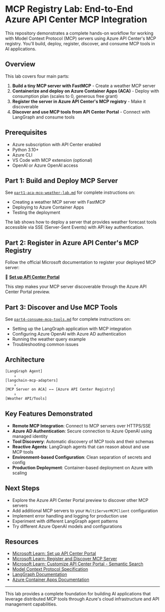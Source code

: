 # MCP Registry Lab: End-to-End Azure API Center MCP Integration

This repository demonstrates a complete hands-on workflow for working with Model Context Protocol (MCP) servers using Azure API Center's MCP registry. You'll build, deploy, register, discover, and consume MCP tools in AI applications.

## Overview

This lab covers four main parts:

1. **Build a tiny MCP server with FastMCP** - Create a weather MCP server
2. **Containerize and deploy on Azure Container Apps (ACA)** - Deploy with consumption plan (scales to 0, generous free grant)
3. **Register the server in Azure API Center's MCP registry** - Make it discoverable
4. **Discover and use MCP tools from API Center Portal** - Connect with LangGraph and consume tools

## Prerequisites

- Azure subscription with API Center enabled
- Python 3.10+
- Azure CLI
- VS Code with MCP extension (optional)
- OpenAI or Azure OpenAI access

## Part 1: Build and Deploy MCP Server

See [`part1-aca-mcp-weather-lab.md`](./part1-aca-mcp-weather-lab.md) for complete instructions on:

- Creating a weather MCP server with FastMCP
- Deploying to Azure Container Apps
- Testing the deployment

The lab shows how to deploy a server that provides weather forecast tools accessible via SSE (Server-Sent Events) with API key authentication.

## Part 2: Register in Azure API Center's MCP Registry

Follow the official Microsoft documentation to register your deployed MCP server:

📖 **[Set up API Center Portal](https://learn.microsoft.com/en-us/azure/api-center/set-up-api-center-portal)**

This step makes your MCP server discoverable through the Azure API Center Portal preview.

## Part 3: Discover and Use MCP Tools

See [`part4-consume-mcp-tools.md`](./part4-consume-mcp-tools.md) for complete instructions on:

- Setting up the LangGraph application with MCP integration
- Configuring Azure OpenAI with Azure AD authentication
- Running the weather query example
- Troubleshooting common issues

## Architecture

``` sh
[LangGraph Agent] 
    ↓
[langchain-mcp-adapters]
    ↓  
[MCP Server on ACA] ←→ [Azure API Center Registry]
    ↓
[Weather API/Tools]
```

## Key Features Demonstrated

- **Remote MCP Integration**: Connect to MCP servers over HTTPS/SSE
- **Azure AD Authentication**: Secure connection to Azure OpenAI using managed identity
- **Tool Discovery**: Automatic discovery of MCP tools and their schemas
- **Reactive Agents**: LangGraph agents that can reason about and use MCP tools
- **Environment-based Configuration**: Clean separation of secrets and config
- **Production Deployment**: Container-based deployment on Azure with scaling

## Next Steps

- Explore the Azure API Center Portal preview to discover other MCP servers
- Add additional MCP servers to your `MultiServerMCPClient` configuration
- Implement error handling and logging for production use
- Experiment with different LangGraph agent patterns
- Try different Azure OpenAI models and configurations

## Resources

- [Microsoft Learn: Set up API Center Portal](https://learn.microsoft.com/en-us/azure/api-center/set-up-api-center-portal)
- [Microsoft Learn: Register and Discover MCP Server](https://learn.microsoft.com/en-us/azure/api-center/register-discover-mcp-server)
- [Microsoft Learn: Customize API Center Portal - Semantic Search](https://learn.microsoft.com/en-us/azure/api-center/customize-api-center-portal#semantic-search)
- [Model Context Protocol Specification](https://modelcontextprotocol.io/)
- [LangGraph Documentation](https://langchain-ai.github.io/langgraph/)
- [Azure Container Apps Documentation](https://docs.microsoft.com/en-us/azure/container-apps/)

---

This lab provides a complete foundation for building AI applications that leverage distributed MCP tools through Azure's cloud infrastructure and API management capabilities.
